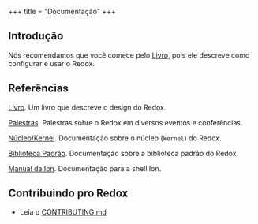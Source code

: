 +++
title = "Documentação"
+++

## Introdução

Nós recomendamos que você comece pelo [Livro](https://doc.redox-os.org/book/), pois ele descreve como configurar e usar o Redox.

## Referências

[Livro](https://doc.redox-os.org/book/). Um livro que descreve o design do Redox.

[Palestras](/talks/). Palestras sobre o Redox em diversos eventos e conferências.

[Núcleo/Kernel](https://doc.redox-os.org/kernel/kernel/). Documentação sobre o núcleo (`kernel`) do Redox.

[Biblioteca Padrão](https://doc.redox-os.org/std/std/). Documentação sobre a biblioteca padrão do Redox.

[Manual da Ion](https://doc.redox-os.org/ion-manual/). Documentação para a shell Ion.

## Contribuindo pro Redox

- Leia o [CONTRIBUTING.md](https://gitlab.redox-os.org/redox-os/redox/-/blob/master/CONTRIBUTING.md)
